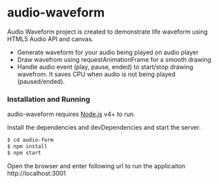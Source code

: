 # audio-waveform



Audio Waveform project is created to demonstrate life waveform using HTML5 Audio API and canvas.

  - Generate waveform for your audio being played on audio player
  - Draw wavefrom using requestAnimationFrame for a smooth drawing
  - Handle audio event (play, pause, ended) to start/stop drawing wavefrom. It saves CPU when audio is not being played (paused/ended).

### Installation and Running

audio-waveform requires [Node.js](https://nodejs.org/) v4+ to run.

Install the dependencies and devDependencies and start the server.

```sh
$ cd audio-form
$ npm install
$ npm start
```

Open the browser and enter following url to run the applicaiton
http://localhost:3001